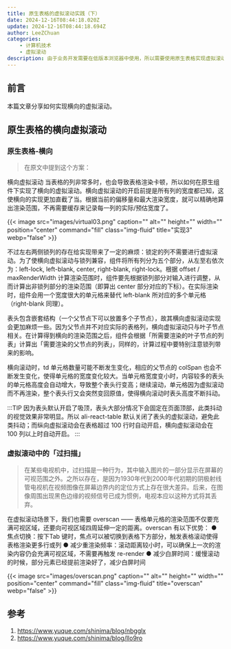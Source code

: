 ```yaml
---
title: 原生表格的虚拟滚动实践（下）
date: 2024-12-16T08:44:18.020Z
update: 2024-12-16T08:44:18.694Z
author: LeeZChuan
categories:
    - 计算机技术
    - 虚拟滚动
description: 由于业务开发需要在低版本浏览器中使用，所以需要使用原生表格实现虚拟滚动，本篇分享表格横向的虚拟滚动。
---
```



## 前言

本篇文章分享如何实现横向的虚拟滚动。

## 原生表格的横向虚拟滚动

### 原生表格-横向

> 在原文中提到这个方案：

横向虚拟滚动
当表格的列非常多时，也会导致表格渲染卡顿，所以如何在原生组件下实现了横向的虚拟滚动。横向虚拟滚动的开启前提是所有列的宽度都已知，这使横向的实现更加直截了当。根据当前的偏移量和最大渲染宽度，就可以精确地算出渲染范围，不再需要缓存来记录每一列的实际/预估宽度了。

{{< image src="images/virtual03.png" caption="" alt="" height="" width="" position="center" command="fill"  class="img-fluid" title="实现3"  webp="false" >}}


不过左右两侧锁列的存在给实现带来了一定的麻烦：锁定的列不需要进行虚拟滚动。为了使横向虚拟滚动与锁列兼容，组件将所有列分为五个部分，从左至右依次为：left-lock, left-blank, center, right-blank, right-lock。根据 offset / maxRenderWidth 计算渲染范围时，组件要先根据锁列部分对输入进行调整，从而计算出非锁列部分的渲染范围（即算出 center 部分对应的下标）。在实际渲染时，组件会用一个宽度很大的单元格来替代 left-blank 所对应的多个单元格（right-blank 同理）。

表头包含嵌套结构（一个父节点下可以放置多个子节点），故其横向虚拟滚动实现会更加麻烦一些。因为父节点并不对应实际的表格列，横向虚拟滚动只与叶子节点相关。在计算得到横向的渲染范围之后，组件会根据「所需要渲染的叶子节点的列表」计算出「需要渲染的父节点的列表」，同样的，计算过程中要特别注意锁列带来的影响。


横向滚动时，td 单元格数量可能不断发生变化，相应的父节点的 colSpan 也会不断发生变化，使得单元格的宽度变化较大。当单元格宽度变小时，内容较多的表头的单元格高度会自动增大，导致整个表头行变高；继续滚动，单元格因为虚拟滚动而不再渲染，整个表头行又会突然变回原值，使得横向滚动时表头高度不断抖动。

:::TIP
因为表头默认开启了吸顶，表头大部分情况下会固定在页面顶部，此类抖动的视觉效果非常明显。所以 ali-react-table 默认关闭了表头的虚拟滚动，避免此类抖动；而纵向虚拟滚动会在表格超过 100 行时自动开启，横向虚拟滚动会在 100 列以上时自动开启。
:::

### 虚拟滚动中的「过扫描」

> 在某些电视机中，过扫描是一种行为，其中输入图片的一部分显示在屏幕的可视范围之外。之所以存在，是因为1930年代到2000年代初期的阴极射线管电视机在视频图像在屏幕边界内的定位方式上存在很大差异。后来，在图像周围出现黑色边缘的视频信号已成为惯例，电视本应以这种方式将其丢弃。


在虚拟滚动场景下，我们也需要 overscan —— 表格单元格的渲染范围不仅要充满可视区域，还要向可视区域四周延伸一定的距离。overscan 有以下优势：
● 焦点切换：按下Tab 键时，焦点可以被切换到表格下方部分，触发表格滚动使得表格渲染更多行或列
● 减少重渲染频率：滚动距离较小时，可以确保上一次的渲染内容仍会充满可视区域，不需要再触发 re-render
● 减少白屏时间：缓慢滚动的时候，部分元素已经提前渲染好了，减少白屏时间

{{< image src="images/overscan.png" caption="" alt="" height="" width="" position="center" command="fill"  class="img-fluid" title="overscan"  webp="false" >}}


## 参考

1. https://www.yuque.com/shinima/blog/nbgglx
2. https://www.yuque.com/shinima/blog/llo9ro


